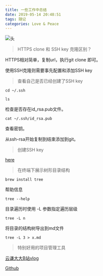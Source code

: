 ```yaml
---
title: 一些工作中总结
date: 2019-05-14 20:48:51
tags: 随记
categories: Love & Peace
---
```


![头](https://i.loli.net/2019/12/05/WhuLzJkpC18Gax3.jpg)

> HTTPS clone 和 SSH key 克隆区别？

HTTPS相对简单，复制url，执行git clone 即可。

使用SSH克隆则需要事先配置和添加SSH key

<!--more-->

> 查看自己是否已经创建了SSH key


```
cd ~/.ssh

ls
```
检查是否存在id_rsa.pub文件。


```
cat ~/.ssh/id_rsa.pub
```

查看密钥。

从ssh-rsa开始复制到结束添加到git。


> 创建SSH key

[here](https://help.github.com/en/articles/connecting-to-github-with-ssh)

> 在终端下展示树形目录结构


```
brew install tree
```

帮助信息


```
tree --help
```

目录遍历时使用 -L 参数指定遍历层级


```
tree -L n
```

将目录的结构树导出到md文件


```
tree -L 3 > x.md
```

> 特别好用的项目管理工具

[云谦大大B站vlog](https://www.bilibili.com/video/av37895256)

[Github](https://github.com/popomore/projj)





